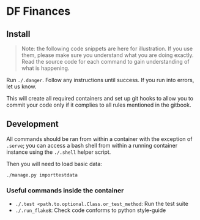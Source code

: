 # DF Finances

## Install

> Note: the following code snippets are here for illustration. If you use them, please make sure you understand what you are doing exactly. Read the source code for each command to gain understanding of what is happening.

Run `./.danger`. Follow any instructions until success. If you run into errors, let us know.

This will create all required containers and set up git hooks to allow you to commit your code only if it complies to all rules mentioned in the gitbook.

## Development

All commands should be ran from within a container with the exception of `.serve`; you can access a bash shell from within a running container instance using the `./.shell` helper script.

Then you will need to load basic data:

```
./manage.py importtestdata
```

### Useful commands inside the container

- `./.test <path.to.optional.Class.or_test_method`: Run the test suite
- `./.run_flake8`: Check code conforms to python style-guide
